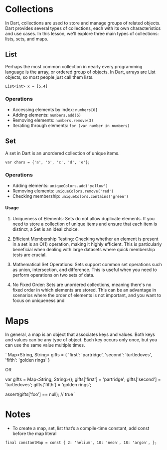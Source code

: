 # Collections

In Dart, collections are used to store and manage groups of related objects. Dart provides several types of collections, each with its own characteristics and use cases. In this lesson, we'll explore three main types of collections: lists, sets, and maps.

## List

Perhaps the most common collection in nearly every programming language is the array, or ordered group of objects. In Dart, arrays are List objects, so most people just call them lists.

`
List<int> x = [5,4]
`

### Operations

- Accessing elements by index: `numbers[0]`
- Adding elements: `numbers.add(6)`
- Removing elements: `numbers.remove(3)`
- Iterating through elements: `for (var number in numbers)`

## Set

A set in Dart is an unordered collection of unique items.

`
var chars = {'a', 'b', 'c', 'd', 'e'};
`

### Operations 

- Adding elements: `uniqueColors.add('yellow')`
- Removing elements: `uniqueColors.remove('red')`
- Checking membership: `uniqueColors.contains('green')`

#### Usage

1. Uniqueness of Elements:
Sets do not allow duplicate elements. If you need to store a collection of unique items and ensure that each item is distinct, a Set is an ideal choice.

2. Efficient Membership Testing:
Checking whether an element is present in a set is an O(1) operation, making it highly efficient. This is particularly beneficial when dealing with large datasets where quick membership tests are crucial.

3. Mathematical Set Operations:
Sets support common set operations such as union, intersection, and difference. This is useful when you need to perform operations on two sets of data.

4. No Fixed Order:
Sets are unordered collections, meaning there's no fixed order in which elements are stored. This can be an advantage in scenarios where the order of elements is not important, and you want to focus on uniqueness and 

# Maps

In general, a map is an object that associates keys and values. Both keys and values can be any type of object. Each key occurs only once, but you can use the same value multiple times.

`
Map<String, String> gifts = {
    'first': 'partridge',
  'second': 'turtledoves',
  'fifth': 'golden rings'
}

OR

var gifts = Map<String, String>();
gifts['first'] = 'partridge';
gifts['second'] = 'turtledoves';
gifts['fifth'] = 'golden rings';

assert(gifts['foo'] == null); // true
`

# Notes

- To create a map, set, list that’s a compile-time constant, add const before the map literal

`
final constantMap = const {
  2: 'helium',
  10: 'neon',
  18: 'argon',
};
`